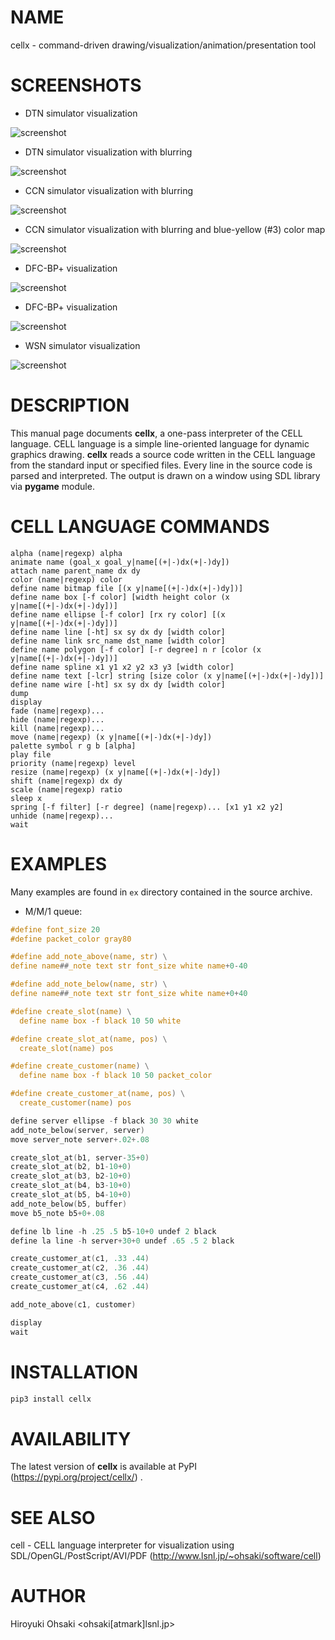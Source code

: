 # NAME

cellx - command-driven drawing/visualization/animation/presentation tool

# SCREENSHOTS

- DTN simulator visualization

![screenshot](https://raw.githubusercontent.com/h-ohsaki/cellx/master/screenshot/pdtnsim.png)

- DTN simulator visualization with blurring

![screenshot](https://raw.githubusercontent.com/h-ohsaki/cellx/master/screenshot/pdtnsim-filter.png)

- CCN simulator visualization with blurring

![screenshot](https://raw.githubusercontent.com/h-ohsaki/cellx/master/screenshot/ccn-filter.png)

- CCN simulator visualization with blurring and blue-yellow (#3) color map

![screenshot](https://raw.githubusercontent.com/h-ohsaki/cellx/master/screenshot/ccn-filter-3.png)

- DFC-BP+ visualization

![screenshot](https://raw.githubusercontent.com/h-ohsaki/cellx/master/screenshot/pdfcsim-random.png)

- DFC-BP+ visualization

![screenshot](https://raw.githubusercontent.com/h-ohsaki/cellx/master/screenshot/pdfcsim-grid.png)

- WSN simulator visualization

![screenshot](https://raw.githubusercontent.com/h-ohsaki/cellx/master/screenshot/pwsnsim.png)

# DESCRIPTION

This manual page documents **cellx**, a one-pass interpreter of the CELL
language.  CELL language is a simple line-oriented language for dynamic
graphics drawing.  **cellx** reads a source code written in the CELL language
from the standard input or specified files.  Every line in the source code is
parsed and interpreted.  The output is drawn on a window using SDL library via
**pygame** module.

# CELL LANGUAGE COMMANDS

    alpha (name|regexp) alpha
    animate name (goal_x goal_y|name[(+|-)dx(+|-)dy])
    attach name parent_name dx dy
    color (name|regexp) color
    define name bitmap file [(x y|name[(+|-)dx(+|-)dy])]
    define name box [-f color] [width height color (x y|name[(+|-)dx(+|-)dy])]
    define name ellipse [-f color] [rx ry color] [(x y|name[(+|-)dx(+|-)dy])]
    define name line [-ht] sx sy dx dy [width color]
    define name link src_name dst_name [width color]
    define name polygon [-f color] [-r degree] n r [color (x y|name[(+|-)dx(+|-)dy])]
    define name spline x1 y1 x2 y2 x3 y3 [width color]
    define name text [-lcr] string [size color (x y|name[(+|-)dx(+|-)dy])]
    define name wire [-ht] sx sy dx dy [width color]
    dump
    display
    fade (name|regexp)...
    hide (name|regexp)...
    kill (name|regexp)...
    move (name|regexp) (x y|name[(+|-)dx(+|-)dy])
    palette symbol r g b [alpha]
    play file
    priority (name|regexp) level
    resize (name|regexp) (x y|name[(+|-)dx(+|-)dy])
    shift (name|regexp) dx dy
    scale (name|regexp) ratio
    sleep x
    spring [-f filter] [-r degree] (name|regexp)... [x1 y1 x2 y2]
    unhide (name|regexp)...
    wait

# EXAMPLES

Many examples are found in `ex` directory contained in the source archive.

- M/M/1 queue:
```c
#define font_size 20
#define packet_color gray80

#define add_note_above(name, str) \
define name##_note text str font_size white name+0-40

#define add_note_below(name, str) \
define name##_note text str font_size white name+0+40

#define create_slot(name) \
  define name box -f black 10 50 white

#define create_slot_at(name, pos) \
  create_slot(name) pos

#define create_customer(name) \
  define name box -f black 10 50 packet_color

#define create_customer_at(name, pos) \
  create_customer(name) pos

define server ellipse -f black 30 30 white
add_note_below(server, server) 
move server_note server+.02+.08

create_slot_at(b1, server-35+0)
create_slot_at(b2, b1-10+0)
create_slot_at(b3, b2-10+0)
create_slot_at(b4, b3-10+0)
create_slot_at(b5, b4-10+0)
add_note_below(b5, buffer)
move b5_note b5+0+.08

define lb line -h .25 .5 b5-10+0 undef 2 black
define la line -h server+30+0 undef .65 .5 2 black

create_customer_at(c1, .33 .44)
create_customer_at(c2, .36 .44)
create_customer_at(c3, .56 .44)
create_customer_at(c4, .62 .44)

add_note_above(c1, customer)

display
wait

```
# INSTALLATION

```python
pip3 install cellx
```

# AVAILABILITY

The latest version of **cellx** is available at PyPI
(https://pypi.org/project/cellx/) .

# SEE ALSO

cell - CELL language interpreter for visualization using SDL/OpenGL/PostScript/AVI/PDF (http://www.lsnl.jp/~ohsaki/software/cell)

# AUTHOR

Hiroyuki Ohsaki <ohsaki[atmark]lsnl.jp>
